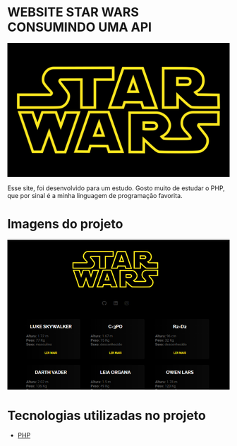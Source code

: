 # WEBSITE STAR WARS CONSUMINDO UMA API

![alt text](https://raw.githubusercontent.com/raphaellimarjbr/website-theme-starWars-html-css-php-api/main/app/src/img/logo.png)

Esse site, foi desenvolvido para um estudo. Gosto muito de estudar o PHP, que por sinal é a minha linguagem de programação favorita.

# Imagens do projeto

![alt text](https://raw.githubusercontent.com/raphaellimarjbr/website-theme-starWars-html-css-php-api/main/banner.png)

# Tecnologias utilizadas no projeto

- [PHP](https://www.php.net/)
